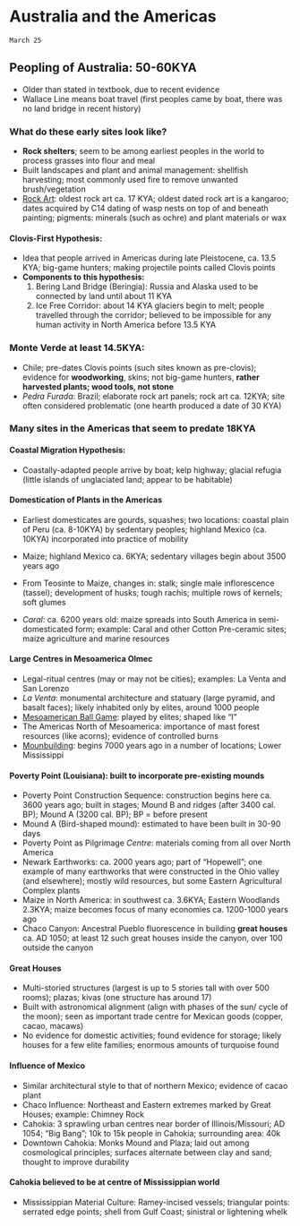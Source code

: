 # Australia and the Americas

`March 25`

## Peopling of Australia: 50-60KYA

- Older than stated in textbook, due to recent evidence
- Wallace Line means boat travel (first peoples came by boat, there was no land bridge in recent history)

### What do these early sites look like?

- **Rock shelters**; seem to be among earliest peoples in the world to process grasses into flour and meal
- Built landscapes and plant and animal management: shellfish harvesting; most commonly used fire to remove unwanted brush/vegetation
- <u>Rock Art</u>: oldest rock art ca. 17 KYA; oldest dated rock art is a kangaroo; dates acquired by C14 dating of wasp nests on top of and beneath painting; pigments: minerals (such as ochre) and plant materials or wax

#### Clovis-First Hypothesis:

- Idea that people arrived in Americas during late Pleistocene, ca. 13.5 KYA; big-game hunters; making projectile points called Clovis points
- **Components to this hypothesis:**
  1. Bering Land Bridge (Beringia): Russia and Alaska used to be connected by land until about 11 KYA
  2. Ice Free Corridor: about 14 KYA glaciers begin to melt; people travelled through the corridor; believed to be impossible for any human activity in North America before 13.5 KYA

### Monte Verde at least 14.5KYA: 

- Chile; pre-dates Clovis points (such sites known as pre-clovis); evidence for **woodworking**, skins; not big-game hunters, **rather harvested plants; wood tools, not stone**
- *Pedra Furada*: Brazil; elaborate rock art panels; rock art ca. 12KYA; site often considered problematic (one hearth produced a date of 30 KYA)

### Many sites in the Americas that seem to predate 18KYA

#### Coastal Migration Hypothesis:

- Coastally-adapted people arrive by boat; kelp highway; glacial refugia (little islands of unglaciated land; appear to be habitable)

#### Domestication of Plants in the Americas

- Earliest domesticates are gourds, squashes; two locations: coastal plain of Peru (ca. 8-10KYA) by sedentary peoples; highland Mexico (ca. 10KYA) incorporated into practice of mobility
- Maize; highland Mexico ca. 6KYA; sedentary villages begin about 3500 years ago

- From Teosinte to Maize, changes in: stalk; single male inflorescence (tassel); development of husks; tough rachis; multiple rows of kernels; soft glumes
- *Caral*: ca. 6200 years old: maize spreads into South America in semi-domesticated form; example: Caral and other Cotton Pre-ceramic sites; maize agriculture and marine resources

#### Large Centres in Mesoamerica Olmec

- Legal-ritual centres (may or may not be cities); examples: La Venta and San Lorenzo
- *La Venta*: monumental architecture and statuary (large pyramid, and basalt faces); likely inhabited only by elites, around 1000 people
- <u>Mesoamerican Ball Game</u>: played by elites; shaped like “I”
- The Americas North of Mesoamerica: importance of mast forest resources (like acorns); evidence of controlled burns
- <u>Mounbuilding</u>: begins 7000 years ago in a number of locations; Lower Mississippi

#### Poverty Point (Louisiana): built to incorporate pre-existing mounds

- Poverty Point Construction Sequence: construction begins here ca. 3600 years ago; built in stages; Mound B and ridges (after 3400 cal. BP); Mound A (3200 cal. BP); BP = before present
- Mound A (Bird-shaped mound): estimated to have been built in 30-90 days
- Poverty Point as Pilgrimage *Centre*: materials coming from all over North America
- Newark Earthworks: ca. 2000 years ago; part of “Hopewell”; one example of many earthworks that were constructed in the Ohio valley (and elsewhere); mostly wild resources, but some Eastern Agricultural Complex plants
- Maize in North America: in southwest ca. 3.6KYA; Eastern Woodlands 2.3KYA; maize becomes focus of many economies ca. 1200-1000 years ago
- Chaco Canyon: Ancestral Pueblo fluorescence in building **great houses** ca. AD 1050; at least 12 such great houses inside the canyon, over 100 outside the canyon

#### Great Houses

- Multi-storied structures (largest is up to 5 stories tall with over 500 rooms); plazas; kivas (one structure has around 17)
- Built with astronomical alignment (align with phases of the sun/ cycle of the moon); seen as important trade centre for Mexican goods (copper, cacao, macaws)
- No evidence for domestic activities; found evidence for storage; likely houses for a few elite families; enormous amounts of turquoise found

#### Influence of Mexico

- Similar architectural style to that of northern Mexico; evidence of cacao plant
- Chaco Influence: Northeast and Eastern extremes marked by Great Houses; example: Chimney Rock
- Cahokia: 3 sprawling urban centres near border of Illinois/Missouri; AD 1054; “Big Bang”; 10k to 15k people in Cahokia; surrounding area: 40k
- Downtown Cahokia: Monks Mound and Plaza; laid out among cosmological principles; surfaces alternate between clay and sand; thought to improve durability

#### Cahokia believed to be at centre of Mississippian world

- Mississippian Material Culture: Ramey-incised vessels; triangular points: serrated edge points; shell from Gulf Coast; sinistral or lightening whelk